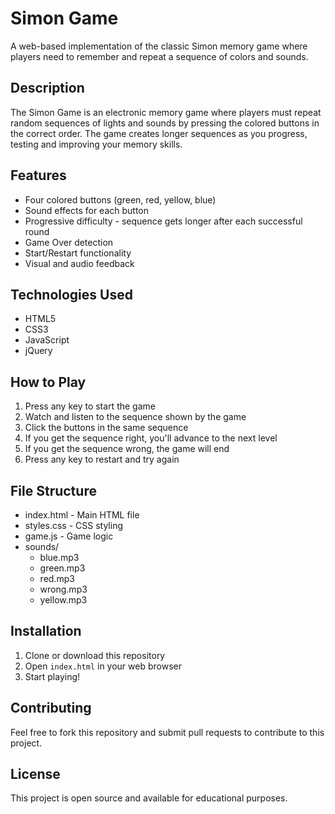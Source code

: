# Simon Game

A web-based implementation of the classic Simon memory game where players need to remember and repeat a sequence of colors and sounds.

## Description

The Simon Game is an electronic memory game where players must repeat random sequences of lights and sounds by pressing the colored buttons in the correct order. The game creates longer sequences as you progress, testing and improving your memory skills.

## Features

- Four colored buttons (green, red, yellow, blue)
- Sound effects for each button
- Progressive difficulty - sequence gets longer after each successful round
- Game Over detection
- Start/Restart functionality
- Visual and audio feedback

## Technologies Used

- HTML5
- CSS3
- JavaScript
- jQuery

## How to Play

1. Press any key to start the game
2. Watch and listen to the sequence shown by the game
3. Click the buttons in the same sequence
4. If you get the sequence right, you'll advance to the next level
5. If you get the sequence wrong, the game will end
6. Press any key to restart and try again

## File Structure

* index.html - Main HTML file
* styles.css - CSS styling
* game.js - Game logic
* sounds/
  * blue.mp3
  * green.mp3
  * red.mp3
  * wrong.mp3
  * yellow.mp3

## Installation

1. Clone or download this repository
2. Open `index.html` in your web browser
3. Start playing!

## Contributing

Feel free to fork this repository and submit pull requests to contribute to this project.

## License

This project is open source and available for educational purposes.
